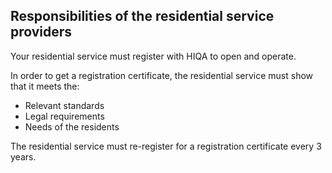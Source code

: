 ##  Responsibilities of the residential service providers

Your residential service must register with HIQA to open and operate.

In order to get a registration certificate, the residential service must show
that it meets the:

  * Relevant standards 
  * Legal requirements 
  * Needs of the residents 

The residential service must re-register for a registration certificate every
3 years.
